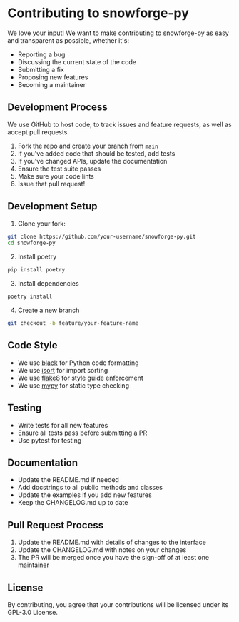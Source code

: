 # Contributing to snowforge-py

We love your input! We want to make contributing to snowforge-py as easy and transparent as possible, whether it's:

- Reporting a bug
- Discussing the current state of the code
- Submitting a fix
- Proposing new features
- Becoming a maintainer

## Development Process

We use GitHub to host code, to track issues and feature requests, as well as accept pull requests.

1. Fork the repo and create your branch from `main`
2. If you've added code that should be tested, add tests
3. If you've changed APIs, update the documentation
4. Ensure the test suite passes
5. Make sure your code lints
6. Issue that pull request!

## Development Setup

1. Clone your fork:

```bash
git clone https://github.com/your-username/snowforge-py.git
cd snowforge-py
```

2. Install poetry

```bash
pip install poetry
```

3. Install dependencies

```bash
poetry install
```

4. Create a new branch

```bash
git checkout -b feature/your-feature-name
```


## Code Style

- We use [black](https://github.com/psf/black) for Python code formatting
- We use [isort](https://pycqa.github.io/isort/) for import sorting
- We use [flake8](https://flake8.pycqa.org/) for style guide enforcement
- We use [mypy](http://mypy-lang.org/) for static type checking

## Testing

- Write tests for all new features
- Ensure all tests pass before submitting a PR
- Use pytest for testing

## Documentation

- Update the README.md if needed
- Add docstrings to all public methods and classes
- Update the examples if you add new features
- Keep the CHANGELOG.md up to date

## Pull Request Process

1. Update the README.md with details of changes to the interface
2. Update the CHANGELOG.md with notes on your changes
3. The PR will be merged once you have the sign-off of at least one maintainer

## License

By contributing, you agree that your contributions will be licensed under its GPL-3.0 License.
